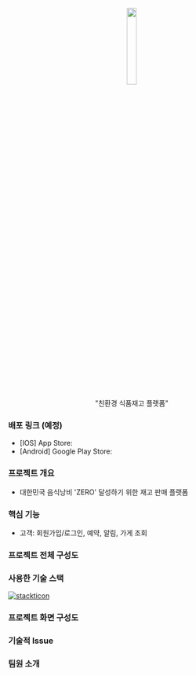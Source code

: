<p align="center">
  <div align="center"><img src="https://github.com/backtothefuture-team/backtothefuture-backend/assets/67352902/d7e22f5e-baed-4813-8a66-c86c9bb1a2e8" width="20%"/></div>
</p>

<p align="center">"친환경 식품재고 플랫폼"<br></p>

### 배포 링크 (예정)

- [IOS] App Store:
- [Android] Google Play Store:

### 프로젝트 개요
- 대한민국 음식낭비 'ZERO' 달성하기 위한 재고 판매 플랫폼
### 핵심 기능
- 고객: 회원가입/로그인, 예약, 알림, 가게 조회
### 프로젝트 전체 구성도

### 사용한 기술 스택
[![stackticon](https://firebasestorage.googleapis.com/v0/b/stackticon-81399.appspot.com/o/images%2F1712887336031?alt=media&token=cd7b010d-e479-4bee-8726-2f5ed9869571)](https://github.com/msdio/stackticon)

### 프로젝트 화면 구성도

### 기술적 Issue

### 팀원 소개

